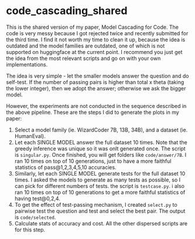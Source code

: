 # code_cascading_shared
This is the shared version of my paper, Model Cascading for Code. The code is very messy because I got rejected twice and recently submitted for the third time. I find it not worth my time to clean it up, because the idea is outdated and the model families are outdated, one of which is not supported on huggingface at the current point. I recommend you just get the idea from the most relevant scripts and go on with your own implementations. 

The idea is very simple - let the smaller models answer the question and do self-test. If the number of passing pairs is higher than total x theta (taking the lower integer), then we adopt the answer; otherwise we ask the bigger model. 

However, the experiments are not conducted in the sequence described in the above pipeline. These are the steps I did to generate the plots in my paper:
1. Select a model family (ie. WizardCoder 7B, 13B, 34B), and a dataset (ie. HumanEval).
2. Let each SINGLE MODEL answer the full dataset 10 times. Note that the greedy inference was unique so it was onlt generated once. The script is `singular.py`. Once finished, you will get folders like `code/answer/7B`. I ran 10 times on top of 10 generations, just to have a more faithful statistics of pass@1,2,3,4,5,10 accuracies. 
3. Similarly, let each SINGLE MODEL generate tests for the full dataset 10 times. I asked the models to generate as many tests as possible, so I can pick for different numbers of tests. the script is `testcase.py`. i also ran 10 times on top of 10 generations to get a more faithful statistics of having test@0,2,4.
4. To get the effect of test-passing mechanism, I created `select.py` to pairwise test the question and test and select the best pair. The output is `code/selected`.
5. Calculate stats of accuracy and cost. All the other dispersed scripts are for this step. 